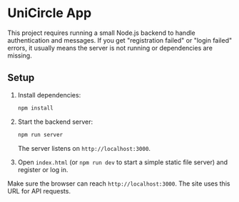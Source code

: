 # UniCircle App

This project requires running a small Node.js backend to handle authentication and messages. If you get "registration failed" or "login failed" errors, it usually means the server is not running or dependencies are missing.

## Setup

1. Install dependencies:
   ```bash
   npm install
   ```

2. Start the backend server:
   ```bash
   npm run server
   ```
   The server listens on `http://localhost:3000`.

3. Open `index.html` (or `npm run dev` to start a simple static file server) and register or log in.

Make sure the browser can reach `http://localhost:3000`. The site uses this URL for API requests.
